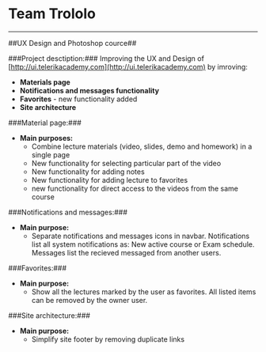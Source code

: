 Team Trololo
=========

----------

##UX Design and Photoshop cource##


###Project desctiption:###
Improving the UX and Design of [http://ui.telerikacademy.com](http://ui.telerikacademy.com) by imroving:

-  **Materials page**
-  **Notifications and messages functionality**
-  **Favorites** - new functionality added
-  **Site architecture**

###Material page:###
- **Main purposes:**
  - Combine lecture materials (video, slides, demo and homework) in a single page
  - New functionality for selecting particular part of the video
  - New functionality for adding notes
  - New functionality for adding lecture to favorites 
  - new functionality for direct access to the videos from the same course


###Notifications and messages:###
- **Main purpose:**
  - Separate notifications and messages icons in navbar. Notifications list all system notifications as: New active course or Exam schedule. Messages list the recieved messaged from another users.


###Favorites:###
- **Main purpose:**
  - Show all the lectures marked by the user as favorites. All listed items can be removed by the owner user.

###Site architecture:###
- **Main purpose:**
  - Simplify site footer by removing duplicate links